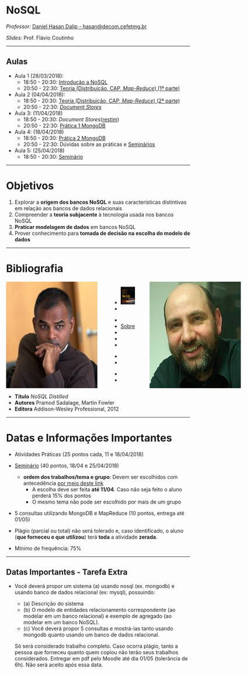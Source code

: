 <!--
  bespokeEvent: bullets.disable
-->

# NoSQL

_Professor:_ [Daniel Hasan Dalip - hasan@decom.cefetmg.br](mailto:hasan@decom.cefetmg.br)

_Slides:_ Prof. Flávio Coutinho

---
## Aulas

  - Aula 1 (28/03/2018):
    - 18:50 - 20:30: [Introdução a NoSQL](classes/intro/)
    - 20:50 - 22:30: [Teoria (Distribuição, CAP, _Map-Reduce_) (1ª parte)](classes/theory/)
  - Aula 2 (04/04/2018):
    - 18:50 - 20:30: [Teoria (Distribuição, CAP, _Map-Reduce_) (2ª parte) ](classes/theory/#23)
    - 20:50 - 22:30: [_Document Stores_](classes/document/)
  - Aula 3: (11/04/2018)
    - 18:50 - 20:30: _Document Stores_([restim](classes/document/#47))
    - 20:50 - 22:30: [Prática 1 MongoDB][activity-mongodb1]
  - Aula 4: (18/04/2018)
    - 18:50 - 20:30: [Prática 2 MongoDB][activity-mongodb2]
    - 20:50 - 22:30: Dúvidas sobre as práticas e [Seminários][seminar]
  - Aula 5: (25/04/2018)
    - 18:50 - 20:30: [Seminário][seminar]




[seminar]: https://github.com/daniel-hasan/cefet-nosql/tree/master/assignments/seminar/README.md
[activity-mongodb1]: https://github.com/daniel-hasan/cefet-nosql/tree/master/assignments/mongodb/README.md
[activity-mongodb2]: https://github.com/daniel-hasan/cefet-nosql/tree/master/assignments/mongodb2/README.md
[activity-neo4j]: https://github.com/daniel-hasan/cefet-nosql/tree/master/assignments/neo4j/README.md

---
# Objetivos

1. Explorar a **origem dos bancos NoSQL** e suas características distintivas em
   relação aos bancos de dados relacionais
1. Compreender a **teoria subjacente** à tecnologia usada nos bancos NoSQL
1. **Praticar modelagem de dados** em bancos NoSQL
1. Prover conhecimento para **tomada de decisão na escolha do modelo de dados**

---
# Bibliografia

<div style="display: flex; flex-direction: row; justify-content: space-around; width: 100%;">
  <img class="portrait left floating" src="images/pramod-sadalage-avatar.jpg" style="order: 0;">
  <img class="portrait right floating" src="images/martin-fowler-avatar.jpg" style="order: 2;">
  <div class="" style="order: 1">
    <figure class="book">
      <ul class="hardcover_front" class="no-bullet">
        <li class="no-bullet"><img src="images/book-nosql-distilled.png" width="100%" height="100%"></li>
        <li class="no-bullet"></li>
      </ul>
      <ul class="page no-bullet">
        <li class="no-bullet"></li>
        <li class="no-bullet"><a class="book-btn" href="http://martinfowler.com/books/nosql.html">Sobre</a></li>
        <li class="no-bullet"></li>
        <li class="no-bullet"></li>
        <li class="no-bullet"></li>
      </ul>
      <ul class="hardcover_back no-bullet">
        <li class="no-bullet"></li>
        <li class="no-bullet"></li>
      </ul>
      <ul class="book_spine no-bullet">
        <li class="no-bullet"></li>
        <li class="no-bullet"></li>
      </ul>
    </figure>  
  </div>
</div>

- **Título**	_NoSQL Distilled_
- **Autores**	Pramod Sadalage, Martin Fowler
- **Editora**	 Addison-Wesley Professional, 2012

---
# Datas e Informações Importantes

- Atividades Práticas (25 pontos cada, 11 e 18/04/2018)
- [Seminário][seminar] (40 pontos, 18/04 e 25/04/2018)
  - **ordem dos trabalhos/tema e grupo**: Devem ser escolhidos com antecedência [por meio deste link](https://goo.gl/psxUcX)
    - A escolha deve ser feita **até 11/04**. Caso não seja feito o aluno perderá 15% dos pontos
    - O mesmo tema não pode ser escolhido por mais de um grupo
- 5 consultas utilizando MongoDB e MapReduce (10 pontos, entrega até 01/05)
- Plágio (parcial ou total) não será tolerado e, caso identificado, o aluno (**que forneceu e que utilizou**) terá **toda** a atividade **zerada**.
- Mínimo de frequência: 75%

  [seminar]: https://github.com/daniel-hasan/cefet-nosql/tree/master/assignments/seminar/README.md
  [tp]: https://github.com/daniel-hasan/cefet-nosql/tree/master/assignments/tp/README.md
  [mapreduce]:https://docs.mongodb.com/manual/core/map-reduce/
---
## Datas Importantes - Tarefa Extra
- Você deverá propor um sistema (a) usando nosql (ex. mongodb) e usando banco de dados relacional (ex: mysql), possuindo:
  - (a) Descrição do sistema
  - (b) O modelo de entidades relacionamento correspondente (ao modelar em um banco relacional) e exemplo de agregado (ao modelar em um banco NoSQL).
  - (c) Você deverá propor 5 consultas e mostrá-las tanto usando mongodb quanto usando um banco de dados relacional.

  Só será considerado trabalho completo. Caso ocorra plágio, tanto a pessoa que forneceu quanto quem copiou não terão seus trabalhos considerados. Entregar em pdf pelo Moodle até dia 01/05 (tolerância de 6h). Não será aceito após essa data.
